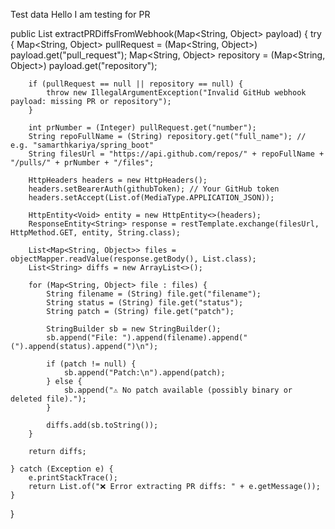 Test data
Hello I am testing for PR

public List<String> extractPRDiffsFromWebhook(Map<String, Object> payload) {
    try {
        Map<String, Object> pullRequest = (Map<String, Object>) payload.get("pull_request");
        Map<String, Object> repository = (Map<String, Object>) payload.get("repository");

        if (pullRequest == null || repository == null) {
            throw new IllegalArgumentException("Invalid GitHub webhook payload: missing PR or repository");
        }

        int prNumber = (Integer) pullRequest.get("number");
        String repoFullName = (String) repository.get("full_name"); // e.g. "samarthkariya/spring_boot"
        String filesUrl = "https://api.github.com/repos/" + repoFullName + "/pulls/" + prNumber + "/files";

        HttpHeaders headers = new HttpHeaders();
        headers.setBearerAuth(githubToken); // Your GitHub token
        headers.setAccept(List.of(MediaType.APPLICATION_JSON));

        HttpEntity<Void> entity = new HttpEntity<>(headers);
        ResponseEntity<String> response = restTemplate.exchange(filesUrl, HttpMethod.GET, entity, String.class);

        List<Map<String, Object>> files = objectMapper.readValue(response.getBody(), List.class);
        List<String> diffs = new ArrayList<>();

        for (Map<String, Object> file : files) {
            String filename = (String) file.get("filename");
            String status = (String) file.get("status");
            String patch = (String) file.get("patch");

            StringBuilder sb = new StringBuilder();
            sb.append("File: ").append(filename).append(" (").append(status).append(")\n");

            if (patch != null) {
                sb.append("Patch:\n").append(patch);
            } else {
                sb.append("⚠️ No patch available (possibly binary or deleted file).");
            }

            diffs.add(sb.toString());
        }

        return diffs;

    } catch (Exception e) {
        e.printStackTrace();
        return List.of("❌ Error extracting PR diffs: " + e.getMessage());
    }
}
